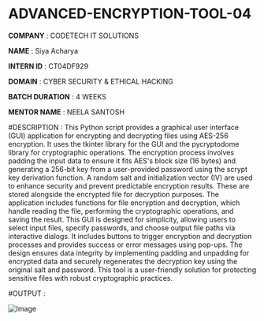 # ADVANCED-ENCRYPTION-TOOL-04

**COMPANY** : CODETECH IT SOLUTIONS 

**NAME** : Siya Acharya

**INTERN ID** : CT04DF929

**DOMAIN** : CYBER SECURITY & ETHICAL HACKING 

**BATCH DURATION** : 4 WEEKS

**MENTOR NAME** : NEELA SANTOSH 

#DESCRIPTION : This Python script provides a graphical user interface (GUI) application for encrypting and decrypting files using AES-256 encryption. It uses the tkinter library for the GUI and the pycryptodome library for cryptographic operations. The encryption process involves padding the input data to ensure it fits AES's block size (16 bytes) and generating a 256-bit key from a user-provided password using the scrypt key derivation function. A random salt and initialization vector (IV) are used to enhance security and prevent predictable encryption results. These are stored alongside the encrypted file for decryption purposes. The application includes functions for file encryption and decryption, which handle reading the file, performing the cryptographic operations, and saving the result. This GUI is designed for simplicity, allowing users to select input files, specify passwords, and choose output file paths via interactive dialogs. It includes buttons to trigger encryption and decryption processes and provides success or error messages using pop-ups. The design ensures data integrity by implementing padding and unpadding for encrypted data and securely regenerates the decryption key using the original salt and password. This tool is a user-friendly solution for protecting sensitive files with robust cryptographic practices.

#OUTPUT : 

![Image](https://github.com/user-attachments/assets/6ae8f635-6ab7-45e0-ab73-233669363ac4)
